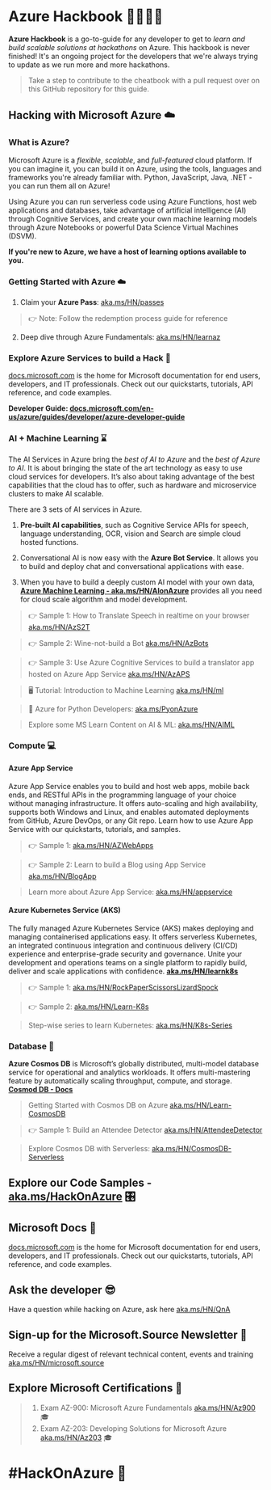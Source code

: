 # Azure Hackbook 👩‍💻👨‍💻

**Azure Hackbook** is a go-to-guide for any developer to get to *learn and build scalable solutions at hackathons* on Azure. This hackbook is never finished! It's an ongoing project for the developers that we're always trying to update as we run more and more hackathons.
> Take a step to contribute to the cheatbook with a pull request over on this GitHub repository for this guide. 

## Hacking with Microsoft Azure ☁️

### What is Azure?
Microsoft Azure is a *flexible*, *scalable*, and *full-featured* cloud platform. If you can imagine it, you can build it on Azure, using the tools, languages and frameworks you're already familiar with. Python, JavaScript, Java, .NET - you can run them all on Azure!

Using Azure you can run serverless code using Azure Functions, host web applications and databases, take advantage of artificial intelligence (AI) through Cognitive Services, and create your own machine learning models through Azure Notebooks or powerful Data Science Virtual Machines (DSVM).

**If you're new to Azure, we have a host of learning options available to you.**

### Getting Started with Azure ☁️
1. Claim your **Azure Pass**: [aka.ms/HN/passes](https://aka.ms/HN/passes) 

> 👉 Note: Follow the redemption process guide for reference

2. Deep dive through Azure Fundamentals: [aka.ms/HN/learnaz](https://aka.ms/HN/learnaz)

### Explore Azure Services to build a Hack 📑
[docs.microsoft.com](https://docs.microsoft.com) is the home for Microsoft documentation for end users, developers, and IT professionals. Check out our quickstarts, tutorials, API reference, and code examples.

**Developer Guide: [docs.microsoft.com/en-us/azure/guides/developer/azure-developer-guide](https://docs.microsoft.com/en-us/azure/guides/developer/azure-developer-guide)**

### AI + Machine Learning ⌛

The AI Services in Azure bring the *best of AI to Azure* and the *best of Azure to AI*.
It is about bringing the state of the art technology as easy to use cloud services for developers.
It’s also about taking advantage of the best capabilities that the cloud has to offer, such as hardware and microservice clusters to make AI scalable.


There are 3 sets of AI services in Azure. 
1. **Pre-built AI capabilities**, such as Cognitive Service APIs for speech, language understanding, OCR, vision and Search are simple cloud hosted functions.

2. Conversational AI is now easy with the **Azure Bot Service**. It allows you to build and deploy chat and conversational applications with ease.

3. When you have to build a deeply custom AI model with your own data, **[Azure Machine Learning - aka.ms/HN/AIonAzure](https://aka.ms/HN/AIonAzure)** provides all you need for cloud scale algorithm and model development.


> 👉 Sample 1: How to Translate Speech in realtime on your browser [aka.ms/HN/AzS2T](https://aka.ms/HN/AzS2T)

> 👉 Sample 2: Wine-not-build a Bot [aka.ms/HN/AzBots](aka.ms/HN/AzBots)
 
> 👉 Sample 3: Use Azure Cognitive Services to build a translator app hosted on Azure App Service [aka.ms/HN/AzAPS](aka.ms/HN/AzAPS)

> 🖥️ Tutorial: Introduction to Machine Learning [aka.ms/HN/ml](https://aka.ms/HN/ml) 

> 🐍 Azure for Python Developers: [aka.ms/PyonAzure](https://aka.ms/PyonAzure) 

> Explore some MS Learn Content on AI & ML: [aka.ms/HN/AIML](https://aka.ms/HN/AIML) 

 

### Compute 💻

#### Azure App Service

Azure App Service enables you to build and host web apps, mobile back ends, and RESTful APIs in the programming language of your choice without managing infrastructure. It offers auto-scaling and high availability, supports both Windows and Linux, and enables automated deployments from GitHub, Azure DevOps, or any Git repo. Learn how to use Azure App Service with our quickstarts, tutorials, and samples.

> 👉 Sample 1: [aka.ms/HN/AZWebApps](https://aka.ms/HN/AZWebApps)

> 👉 Sample 2: Learn to build a Blog using App Service [aka.ms/HN/BlogApp](https://aka.ms/HN/BlogApp)

> Learn more about Azure App Service: [aka.ms/HN/appservice](https://aka.ms/HN/appservice) 

#### Azure Kubernetes Service (AKS)

The fully managed Azure Kubernetes Service (AKS) makes deploying and managing containerised applications easy. It offers serverless Kubernetes, an integrated continuous integration and continuous delivery (CI/CD) experience and enterprise-grade security and governance. Unite your development and operations teams on a single platform to rapidly build, deliver and scale applications with confidence. 
**[aka.ms/HN/learnk8s](https://aka.ms/HN/learnk8s)**

> 👉 Sample 1: [aka.ms/HN/RockPaperScissorsLizardSpock](https://aka.ms/HN/RockPaperScissorsLizardSpock)

> 👉 Sample 2: [aka.ms/HN/Learn-K8s](https://aka.ms/HN/Learn-K8s)

> Step-wise series to learn Kubernetes: [aka.ms/HN/K8s-Series](https://aka.ms/HN/K8s-Series)


### Database 💾

**Azure Cosmos DB** is Microsoft’s globally distributed, multi-model database service for operational and analytics workloads. It offers multi-mastering feature by automatically scaling throughput, compute, and storage.
**[Cosmod DB - Docs](https://docs.microsoft.com/en-us/azure/cosmos-db/)**

> Getting Started with Cosmos DB on Azure [aka.ms/HN/Learn-CosmosDB](https://aka.ms/HN/Learn-CosmosDB)

> 👉 Sample 1: Build an Attendee Detector [aka.ms/HN/AttendeeDetector](https://aka.ms/HN/AttendeeDetector)

> Explore Cosmos DB with Serverless: [aka.ms/HN/CosmosDB-Serverless](https://aka.ms/HN/CosmosDB-Serverless)


## Explore our Code Samples - [aka.ms/HackOnAzure](https://aka.ms/HackOnAzure) 🎛


## Microsoft Docs 📄
[docs.microsoft.com](https://docs.microsoft.com) is the home for Microsoft documentation for end users, developers, and IT professionals. Check out our quickstarts, tutorials, API reference, and code examples.


## Ask the developer 😎
Have a question while hacking on Azure, ask here [aka.ms/HN/QnA](https://aka.ms/HN/QnA)


## Sign-up for the Microsoft.Source Newsletter 📑
Receive a regular digest of relevant technical content, events and training [aka.ms/HN/microsoft.source](https://aka.ms/HN/microsoft.source) 

## Explore Microsoft Certifications 💯
> 1. Exam AZ-900: Microsoft Azure Fundamentals [aka.ms/HN/Az900](https://aka.ms/HN/Az900) 🎓
> 2. Exam AZ-203: Developing Solutions for Microsoft Azure [aka.ms/HN/Az203](https://aka.ms/HN/Az203) 🎓



# #HackOnAzure 💯
